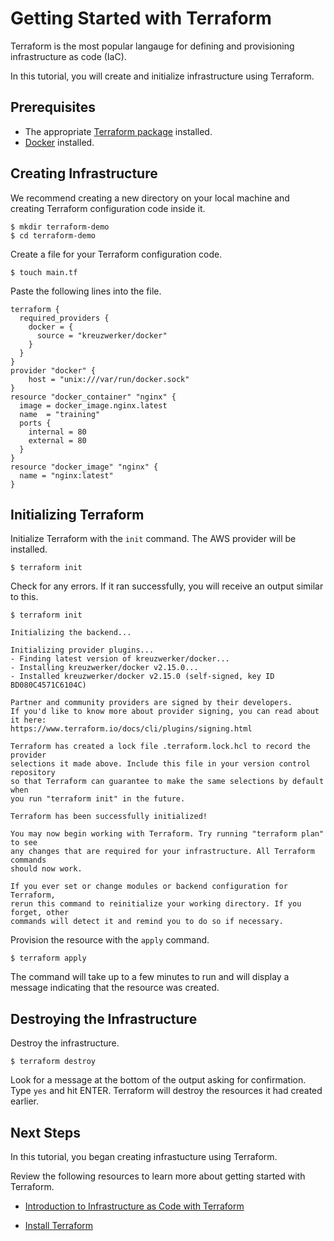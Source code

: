 # Getting Started with Terraform

Terraform is the most popular langauge for defining and provisioning infrastructure as code (IaC).

In this tutorial, you will create and initialize infrastructure using Terraform.

## Prerequisites

* The appropriate [Terraform package](https://www.terraform.io/downloads.html) installed.
* [Docker](https://www.docker.com/products/docker-desktop) installed.


## Creating Infrastructure

We recommend creating a new directory on your local machine and creating Terraform configuration code inside it.

```shell
$ mkdir terraform-demo
$ cd terraform-demo
```

Create a file for your Terraform configuration code.

```shell
$ touch main.tf
```

Paste the following lines into the file.

```hcl
terraform {
  required_providers {
    docker = {
      source = "kreuzwerker/docker"
    }
  }
}
provider "docker" {
    host = "unix:///var/run/docker.sock"
}
resource "docker_container" "nginx" {
  image = docker_image.nginx.latest
  name  = "training"
  ports {
    internal = 80
    external = 80
  }
}
resource "docker_image" "nginx" {
  name = "nginx:latest"
}
```

## Initializing Terraform

Initialize Terraform with the `init` command. The AWS provider will be installed. 

```shell
$ terraform init
```

Check for any errors. If it ran successfully, you will receive an output similar to this.

```shell
$ terraform init

Initializing the backend...

Initializing provider plugins...
- Finding latest version of kreuzwerker/docker...
- Installing kreuzwerker/docker v2.15.0...
- Installed kreuzwerker/docker v2.15.0 (self-signed, key ID BD080C4571C6104C)

Partner and community providers are signed by their developers.
If you'd like to know more about provider signing, you can read about it here:
https://www.terraform.io/docs/cli/plugins/signing.html

Terraform has created a lock file .terraform.lock.hcl to record the provider
selections it made above. Include this file in your version control repository
so that Terraform can guarantee to make the same selections by default when
you run "terraform init" in the future.

Terraform has been successfully initialized!

You may now begin working with Terraform. Try running "terraform plan" to see
any changes that are required for your infrastructure. All Terraform commands
should now work.

If you ever set or change modules or backend configuration for Terraform,
rerun this command to reinitialize your working directory. If you forget, other
commands will detect it and remind you to do so if necessary.
```

Provision the resource with the `apply` command.

```shell
$ terraform apply
```

The command will take up to a few minutes to run and will display a message indicating that the resource was created.

## Destroying the Infrastructure

Destroy the infrastructure.

```shell
$ terraform destroy
```

Look for a message at the bottom of the output asking for confirmation. Type `yes` and hit ENTER. Terraform will destroy the resources it had created earlier.

## Next Steps

In this tutorial, you began creating infrastucture using Terraform.

Review the following resources to learn more about getting started with Terraform.

* [Introduction to Infrastructure as Code with Terraform](https://learn.hashicorp.com/tutorials/terraform/infrastructure-as-code?in=terraform/certification-associate-tutorials)

* [Install Terraform](https://learn.hashicorp.com/tutorials/terraform/install-cli?in=terraform/certification-associate-tutorials)
